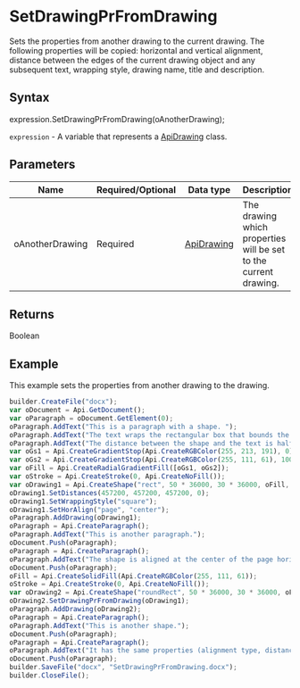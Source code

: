 # SetDrawingPrFromDrawing

Sets the properties from another drawing to the current drawing. The following properties will be copied: horizontal and vertical alignment, distance between the edges of the current drawing object and any subsequent text, wrapping style, drawing name, title and description.

## Syntax

expression.SetDrawingPrFromDrawing(oAnotherDrawing);

`expression` - A variable that represents a [ApiDrawing](../ApiDrawing.md) class.

## Parameters

| **Name** | **Required/Optional** | **Data type** | **Description** |
| ------------- | ------------- | ------------- | ------------- |
| oAnotherDrawing | Required | [ApiDrawing](../ApiDrawing.md) | The drawing which properties will be set to the current drawing. |

## Returns

Boolean

## Example

This example sets the properties from another drawing to the drawing.

```javascript
builder.CreateFile("docx");
var oDocument = Api.GetDocument();
var oParagraph = oDocument.GetElement(0);
oParagraph.AddText("This is a paragraph with a shape. ");
oParagraph.AddText("The text wraps the rectangular box that bounds the object. ");
oParagraph.AddText("The distance between the shape and the text is half an inch (457200 English measure units).");
var oGs1 = Api.CreateGradientStop(Api.CreateRGBColor(255, 213, 191), 0);
var oGs2 = Api.CreateGradientStop(Api.CreateRGBColor(255, 111, 61), 100000);
var oFill = Api.CreateRadialGradientFill([oGs1, oGs2]);
var oStroke = Api.CreateStroke(0, Api.CreateNoFill());
var oDrawing1 = Api.CreateShape("rect", 50 * 36000, 30 * 36000, oFill, oStroke);
oDrawing1.SetDistances(457200, 457200, 457200, 0);
oDrawing1.SetWrappingStyle("square");
oDrawing1.SetHorAlign("page", "center");
oParagraph.AddDrawing(oDrawing1);
oParagraph = Api.CreateParagraph();
oParagraph.AddText("This is another paragraph.");
oDocument.Push(oParagraph);
oParagraph = Api.CreateParagraph();
oParagraph.AddText("The shape is aligned at the center of the page horizontally.");
oDocument.Push(oParagraph);
oFill = Api.CreateSolidFill(Api.CreateRGBColor(255, 111, 61));
oStroke = Api.CreateStroke(0, Api.CreateNoFill());
var oDrawing2 = Api.CreateShape("roundRect", 50 * 36000, 30 * 36000, oFill, oStroke);
oDrawing2.SetDrawingPrFromDrawing(oDrawing1);
oParagraph.AddDrawing(oDrawing2);
oParagraph = Api.CreateParagraph();
oParagraph.AddText("This is another shape.");
oDocument.Push(oParagraph);
oParagraph = Api.CreateParagraph();
oParagraph.AddText("It has the same properties (alignment type, distances and wrapping type) as the shape above.");
oDocument.Push(oParagraph);
builder.SaveFile("docx", "SetDrawingPrFromDrawing.docx");
builder.CloseFile();
```
